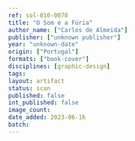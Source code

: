 ```yaml
---
ref: sol-010-0070
title: "O Som e a Fúria"
author_name: ["Carlos de Almeida"]
publisher: ["unknown publisher"]
year: "unknown-date"
origin: ["Portugal"]
formats: ["book-cover"]
disciplines: [graphic-design]
tags:
layout: artifact
status: scan
published: false
int_published: false
image_count:
date_added: 2023-06-16
batch:
---
```


